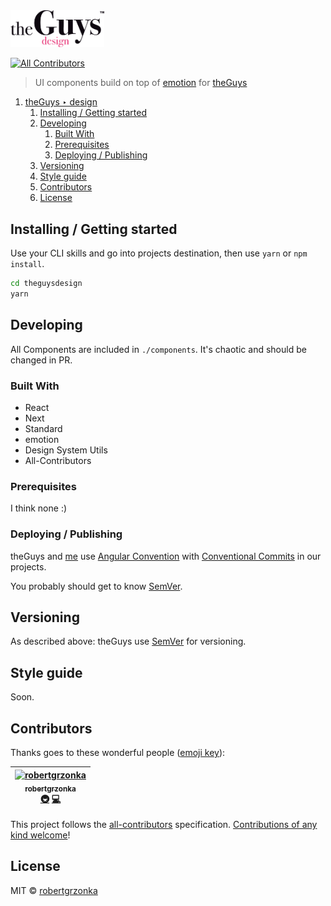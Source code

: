 <img src="./static/theguysdesign-black.svg" width="150px">

[![All Contributors](https://img.shields.io/badge/all_contributors-1-orange.svg?style=flat-square)](#contributors)

> UI components build on top of [emotion](#emotion) for [theGuys](https://theguys.sh)

1. [theGuys ‣ design](#theguys--design)
   1. [Installing / Getting started](#installing--getting-started)
   2. [Developing](#developing)
      1. [Built With](#built-with)
      2. [Prerequisites](#prerequisites)
      3. [Deploying / Publishing](#deploying--publishing)
   3. [Versioning](#versioning)
   4. [Style guide](#style-guide)
   5. [Contributors](#contributors)
   6. [License](#license)

## Installing / Getting started

Use your CLI skills and go into projects destination, then use `yarn` or `npm install`.

```zsh
cd theguysdesign
yarn
```

## Developing

All Components are included in `./components`. It's chaotic and should be changed in PR.

### Built With
* React
* Next
* Standard
* emotion
* Design System Utils
* All-Contributors

### Prerequisites
I think none :)

### Deploying / Publishing
theGuys and [me](https://github.com/robertgrzonka) use [Angular Convention](https://github.com/angular/angular/blob/22b96b9/CONTRIBUTING.md#-commit-message-guidelines) with [Conventional Commits](https://www.conventionalcommits.org/en/) in our projects.

You probably should get to know [SemVer](http://semver.org).

## Versioning

As described above: theGuys use [SemVer](http://semver.org/) for versioning.

## Style guide

Soon.

## Contributors

Thanks goes to these wonderful people ([emoji key](https://allcontributors.org/docs/en/emoji-key)):

<!-- ALL-CONTRIBUTORS-LIST:START - Do not remove or modify this section -->
<!-- prettier-ignore -->
| [<img src="https://avatars0.githubusercontent.com/u/35585466?v=4" width="150px;" alt="robertgrzonka"/><br /><sub><b>robertgrzonka</b></sub>](https://robert.theguys.sh)<br />[🚇](#infra-robertgrzonka "Infrastructure (Hosting, Build-Tools, etc)") [💻](https://github.com/robertgrzonka/theguys/commits?author=robertgrzonka "Code") |
| :---: |
<!-- ALL-CONTRIBUTORS-LIST:END -->

This project follows the [all-contributors](https://github.com/all-contributors/all-contributors) specification. [Contributions of any kind welcome](CONTRIBUTING.md)!

## License

MIT © [robertgrzonka](mailto:robert@theguys.sh)
